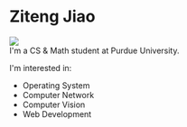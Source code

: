 # Ziteng Jiao
![](https://komarev.com/ghpvc/?username=zjiao19&color=yellow)    
I'm a CS & Math student at Purdue University.    

I'm interested in: 
- Operating System
- Computer Network
- Computer Vision
- Web Development

<!--
**zjiao19/zjiao19** is a ✨ _special_ ✨ repository because its `README.md` (this file) appears on your GitHub profile.

Here are some ideas to get you started:

- 🔭 I’m currently working on ...
- 🌱 I’m currently learning ...
- 👯 I’m looking to collaborate on ...
- 🤔 I’m looking for help with ...
- 💬 Ask me about ...
- 📫 How to reach me: ...
- 😄 Pronouns: ...
- ⚡ Fun fact: ...
-->
